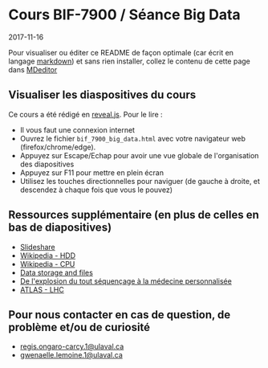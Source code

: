 # Cours BIF-7900 / Séance Big Data

2017-11-16

Pour visualiser ou éditer ce README de façon optimale (car écrit en langage [markdown](https://fr.wikipedia.org/wiki/Markdown)) et sans rien installer, collez le contenu de cette page dans [MDeditor](https://stackedit.io/editor)

## Visualiser les diaspositives du cours

Ce cours a été rédigé en [reveal.js](http://lab.hakim.se/reveal-js/#/). Pour le lire :

* Il vous faut une connexion internet
* Ouvrez le fichier ```bif_7900_big_data.html``` avec votre navigateur web (firefox/chrome/edge).
* Appuyez sur Escape/Echap pour avoir une vue globale de l'organisation des diapositives
* Appuyez sur F11 pour mettre en plein écran
* Utilisez les touches directionnelles pour naviguer (de gauche à droite, et descendez à chaque fois que vous le pouvez)

## Ressources supplémentaire (en plus de celles en bas de diapositives)

* [Slideshare](https://www.slideshare.net/search/slideshow?searchfrom=header&q=big+data)
* [Wikipedia - HDD](https://en.wikipedia.org/wiki/Hard_disk_drive)
* [Wikipedia - CPU](https://en.wikipedia.org/wiki/Central_processing_unit)
* [Data storage and files](http://people.scs.carleton.ca/~armyunis/notes/datastorage.htm)
* [De l'explosion du tout séquençage à la médecine personnalisée](https://bioinfo-fr.net/de-lexplosion-du-tout-sequencage-a-la-medecine-personnalisee?hilite=%22sequencage%22)
* [ATLAS - LHC](https://atlas.cern/discover/detector)

## Pour nous contacter en cas de question, de problème et/ou de curiosité

* regis.ongaro-carcy.1@ulaval.ca
* gwenaelle.lemoine.1@ulaval.ca
